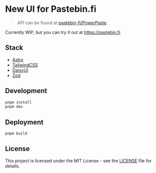 # New UI for Pastebin.fi

> API can be found at [pastebin-fi/PowerPaste](https://github.com/pastebin-fi/PowerPaste).

Currently WIP, but you can try it out at https://pastebin.fi.

## Stack

- [Astro](https://astro.build/)
- [TailwindCSS](https://tailwindcss.com/)
- [DaisyUI](https://daisyui.com/)
- [Zod](https://zod.dev)

## Development

```bash
pnpm install
pnpm dev
```

## Deployment

```bash
pnpm build
```

## License

This project is licensed under the MIT License - see the [LICENSE](LICENSE) file for details.
